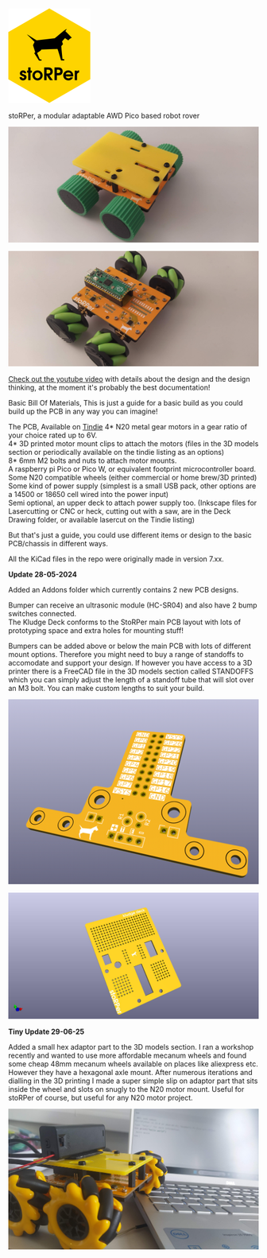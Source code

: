 # 

![Alt text](images/hexbin_sticker.png?raw=true "Title")

stoRPer, a modular adaptable AWD Pico based robot rover

![Alt text](images/IMG_20231103_135700.jpg?raw=true "Title")

![Alt text](images/IMG_20231103_135725.jpg?raw=true "Title")

[Check out the youtube video](https://youtu.be/Y8ddx1Og3Xw?feature=shared) with details about the design and the design thinking, at the moment it's probably the best documentation! 



Basic Bill Of Materials, This is just a guide for a basic build as you could build up the PCB in any way you can imagine!

The PCB, Available on [Tindie](https://www.tindie.com/products/concreted0g/storper/)
4* N20 metal gear motors in a gear ratio of your choice rated up to 6V. <br />
4* 3D printed motor mount clips to attach the motors (files in the 3D models section or periodically available on the tindie listing as an options)<br />
8* 6mm M2 bolts and nuts to attach motor mounts.<br />
A raspberry pi Pico or Pico W, or equivalent footprint microcontroller board.<br />
Some N20 compatible wheels (either commercial or home brew/3D printed)<br />
Some kind of power supply (simplest is a small USB pack, other options are a 14500 or 18650 cell wired into the power input)<br />
Semi optional, an upper deck to attach power supply too. (Inkscape files for Lasercutting or CNC or heck, cutting out with a saw, are in the Deck Drawing folder, or available lasercut on the Tindie listing)<br />

But that's just a guide, you could use different items or design to the basic PCB/chassis in different ways. <br />

All the KiCad files in the repo were originally made in version 7.xx. 

**Update 28-05-2024**

Added an Addons folder which currently contains 2 new PCB designs. <br />

Bumper can receive an ultrasonic module (HC-SR04) and also have 2 bump switches connected. <br />
The Kludge Deck conforms to the StoRPer main PCB layout with lots of prototyping space and extra holes for mounting stuff! <br />

Bumpers can be added above or below the main PCB with lots of different mount options. Therefore you might need to buy a range of standoffs to accomodate and support your design. If however you have access to a 3D printer there is a FreeCAD file in the 3D models section called STANDOFFS which you can simply adjust the length of a standoff tube that will slot over an M3 bolt. You can make custom lengths to suit your build. 


![Alt text](images/bumper3d.png?raw=true "Title")

![Alt text](images/kludge_deck.jpg?raw=true "Title")


**Tiny Update 29-06-25**

Added a small hex adaptor part to the 3D models section. I ran a workshop recently and wanted to use more affordable mecanum wheels and found some cheap 48mm mecanum wheels available on places like aliexpress etc. However they have a hexagonal axle mount. After numerous iterations and dialling in the 3D printing I made a super simple slip on adaptor part that sits inside the wheel and slots on snugly to the N20 motor mount. Useful for stoRPer of course, but useful for any N20 motor project. 

![Alt text](images/IMG_20250331_123952.jpg?raw=true "Title")



